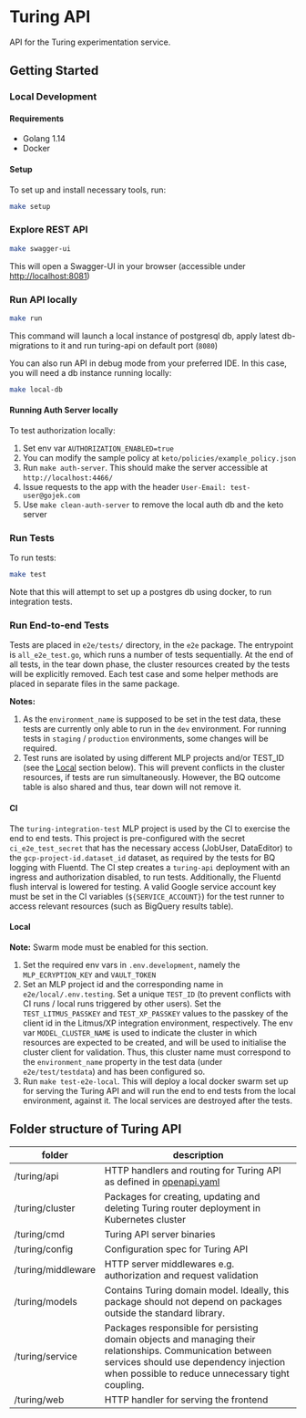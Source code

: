 # Turing API

API for the Turing experimentation service. 

## Getting Started

### Local Development

#### Requirements
- Golang 1.14
- Docker

#### Setup
To set up and install necessary tools, run:

```bash
make setup
```

### Explore REST API
```bash
make swagger-ui
```
This will open a Swagger-UI in your browser (accessible under [http://localhost:8081](http://localhost:8081))

### Run API locally
```bash
make run
```
This command will launch a local instance of postgresql db, apply latest db-migrations to it and run turing-api on default port (`8080`)

You can also run API in debug mode from your preferred IDE. In this case, you will need a db instance running locally:
```bash
make local-db
```

#### Running Auth Server locally
To test authorization locally:
1. Set env var `AUTHORIZATION_ENABLED=true`
2. You can modify the sample policy at `keto/policies/example_policy.json`
3. Run `make auth-server`. This should make the server accessible at `http://localhost:4466/`
4. Issue requests to the app with the header `User-Email: test-user@gojek.com`
5. Use `make clean-auth-server` to remove the local auth db and the keto server

### Run Tests
To run tests:
```bash
make test
```
Note that this will attempt to set up a postgres db using docker, to run integration tests.

### Run End-to-end Tests

Tests are placed in `e2e/tests/` directory, in the `e2e` package. The entrypoint is `all_e2e_test.go`, which runs a number of tests sequentially. At the end of all tests, in the tear down phase, the cluster resources created by the tests will be explicitly removed. Each test case and some helper methods are placed in separate files in the same package.

**Notes:**
1. As the `environment_name` is supposed to be set in the test data, these tests are currently only able to run in the `dev` environment. For running tests in `staging` / `production` environments, some changes will be required.
2. Test runs are isolated by using different MLP projects and/or TEST_ID (see the [Local](#local) section below). This will prevent conflicts in the cluster resources, if tests are run simultaneously. However, the BQ outcome table is also shared and thus, tear down will not remove it.

#### CI
The `turing-integration-test` MLP project is used by the CI to exercise the end to end tests. This project is pre-configured with the secret `ci_e2e_test_secret` that has the necessary access (JobUser, DataEditor) to the `gcp-project-id.dataset_id` dataset, as required by the tests for BQ logging with Fluentd. The CI step creates a `turing-api` deployment with an ingress and authorization disabled, to run tests. Additionally, the Fluentd flush interval is lowered for testing. A valid Google service account key must be set in the CI variables (`${SERVICE_ACCOUNT}`) for the test runner to access relevant resources (such as BigQuery results table).

#### Local
**Note:** Swarm mode must be enabled for this section.
1. Set the required env vars in `.env.development`, namely the `MLP_ECRYPTION_KEY` and `VAULT_TOKEN`
2. Set an MLP project id and the corresponding name in `e2e/local/.env.testing`. Set a unique `TEST_ID` (to prevent conflicts with CI runs / local runs triggered by other users). Set the `TEST_LITMUS_PASSKEY` and `TEST_XP_PASSKEY` values to the passkey of the client id in the Litmus/XP integration environment, respectively. The env var `MODEL_CLUSTER_NAME` is used to indicate the cluster in which resources are expected to be created, and will be used to initialise the cluster client for validation. Thus, this cluster name must correspond to the `environment_name` property in the test data (under `e2e/test/testdata`) and has been configured so.
3. Run `make test-e2e-local`. This will deploy a local docker swarm set up for serving the Turing API and will run the end to end tests from the local environment, against it. The local services are destroyed after the tests.

## Folder structure of Turing API

| folder     | description 
|------------|-------------
| /turing/api | HTTP handlers and routing for Turing API as defined in [openapi.yaml](./openapi.yaml)
| /turing/cluster | Packages for creating, updating and deleting Turing router deployment in Kubernetes cluster
| /turing/cmd | Turing API server binaries
| /turing/config | Configuration spec for Turing API
| /turing/middleware | HTTP server middlewares e.g. authorization and request validation
| /turing/models | Contains Turing domain model. Ideally, this package should not depend on packages outside the standard library.
| /turing/service | Packages responsible for persisting domain objects and managing their relationships. Communication between services should use dependency injection when possible to reduce unnecessary tight coupling.
| /turing/web | HTTP handler for serving the frontend
